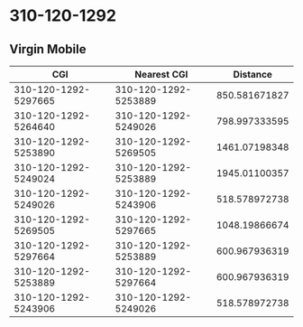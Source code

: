 # 310-120-1292
## Virgin Mobile


| CGI | Nearest CGI | Distance |
|-----|-------------|----------|
| 310-120-1292-5297665 | 310-120-1292-5253889 | 850.581671827 |
| 310-120-1292-5264640 | 310-120-1292-5249026 | 798.997333595 |
| 310-120-1292-5253890 | 310-120-1292-5269505 | 1461.07198348 |
| 310-120-1292-5249024 | 310-120-1292-5253889 | 1945.01100357 |
| 310-120-1292-5249026 | 310-120-1292-5243906 | 518.578972738 |
| 310-120-1292-5269505 | 310-120-1292-5297665 | 1048.19866674 |
| 310-120-1292-5297664 | 310-120-1292-5253889 | 600.967936319 |
| 310-120-1292-5253889 | 310-120-1292-5297664 | 600.967936319 |
| 310-120-1292-5243906 | 310-120-1292-5249026 | 518.578972738 |
